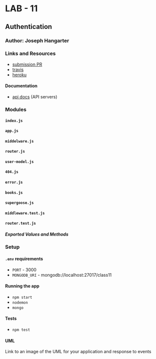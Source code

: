 # LAB - 11

## Authentication

### Author: Joseph Hangarter

### Links and Resources
* [submission PR](http://xyz.com)
* [travis](http://xyz.com)
* [heroku](https://lab-authentication.herokuapp.com/)

#### Documentation
* [api docs](http://xyz.com) (API servers)

### Modules
#### `index.js`
#### `app.js` 
#### `middelware.js` 
#### `router.js`
#### `user-model.js`
#### `404.js`
#### `error.js`
#### `books.js`
#### `supergoose.js`
#### `middleware.test.js`
#### `router.test.js`

##### Exported Values and Methods


### Setup
#### `.env` requirements
* `PORT` - 3000
* `MONGODB_URI` - mongodb://localhost:27017/class11

#### Running the app
* `npm start`
* `nodemon`
* `mongo`
  
#### Tests
* `npm test`

#### UML
Link to an image of the UML for your application and response to events
